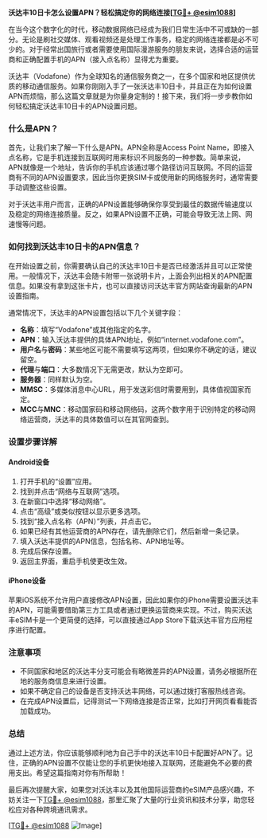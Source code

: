 **沃达丰10日卡怎么设置APN？轻松搞定你的网络连接[[TG💪+ @esim1088](https://t.me/s/esim1088)]**

在当今这个数字化的时代，移动数据网络已经成为我们日常生活中不可或缺的一部分。无论是刷社交媒体、观看视频还是处理工作事务，稳定的网络连接都是必不可少的。对于经常出国旅行或者需要使用国际漫游服务的朋友来说，选择合适的运营商和正确配置手机的APN（接入点名称）显得尤为重要。

沃达丰（Vodafone）作为全球知名的通信服务商之一，在多个国家和地区提供优质的移动通信服务。如果你刚刚入手了一张沃达丰10日卡，并且正在为如何设置APN而烦恼，那么这篇文章就是为你量身定制的！接下来，我们将一步步教你如何轻松搞定沃达丰10日卡的APN设置问题。

### 什么是APN？

首先，让我们来了解一下什么是APN。APN全称是Access Point Name，即接入点名称，它是手机连接到互联网时用来标识不同服务的一种参数。简单来说，APN就像是一个地址，告诉你的手机应该通过哪个路径访问互联网。不同的运营商有不同的APN设置要求，因此当你更换SIM卡或使用新的网络服务时，通常需要手动调整这些设置。

对于沃达丰用户而言，正确的APN设置能够确保你享受到最佳的数据传输速度以及稳定的网络连接质量。反之，如果APN设置不正确，可能会导致无法上网、网速慢等问题。

### 如何找到沃达丰10日卡的APN信息？

在开始设置之前，你需要确认自己的沃达丰10日卡是否已经激活并且可以正常使用。一般情况下，沃达丰会随卡附带一张说明卡片，上面会列出相关的APN配置信息。如果没有拿到这张卡片，也可以直接访问沃达丰官方网站查询最新的APN设置指南。

通常情况下，沃达丰的APN设置包括以下几个关键字段：
- **名称**：填写“Vodafone”或其他指定的名字。
- **APN**：输入沃达丰提供的具体APN地址，例如“internet.vodafone.com”。
- **用户名**与**密码**：某些地区可能不需要填写这两项，但如果你不确定的话，建议留空。
- **代理**与**端口**：大多数情况下无需更改，默认为空即可。
- **服务器**：同样默认为空。
- **MMSC**：多媒体消息中心URL，用于发送彩信时需要用到，具体值视国家而定。
- **MCC**与**MNC**：移动国家码和移动网络码，这两个数字用于识别特定的移动网络运营商，沃达丰的具体数值可以在其官网查到。

### 设置步骤详解

#### Android设备
1. 打开手机的“设置”应用。
2. 找到并点击“网络与互联网”选项。
3. 在新窗口中选择“移动网络”。
4. 点击“高级”或类似按钮以显示更多选项。
5. 找到“接入点名称（APN）”列表，并点击它。
6. 如果已经有其他运营商的APN存在，请先删除它们，然后新增一条记录。
7. 填入沃达丰提供的APN信息，包括名称、APN地址等。
8. 完成后保存设置。
9. 返回主界面，重启手机使更改生效。

#### iPhone设备
苹果iOS系统不允许用户直接修改APN设置，因此如果你的iPhone需要设置沃达丰的APN，可能需要借助第三方工具或者通过更换运营商来实现。不过，购买沃达丰eSIM卡是一个更简便的选择，可以直接通过App Store下载沃达丰官方应用程序进行配置。

### 注意事项
- 不同国家和地区的沃达丰分支可能会有略微差异的APN设置，请务必根据所在地的服务商信息来进行设置。
- 如果不确定自己的设备是否支持沃达丰网络，可以通过拨打客服热线咨询。
- 在完成APN设置后，记得测试一下网络连接是否正常，比如打开网页看看能否加载成功。

### 总结

通过上述方法，你应该能够顺利地为自己手中的沃达丰10日卡配置好APN了。记住，正确的APN设置不仅能让您的手机更快地接入互联网，还能避免不必要的费用支出。希望这篇指南对你有所帮助！

最后再次提醒大家，如果您对沃达丰以及其他国际运营商的eSIM产品感兴趣，不妨关注一下[TG💪+ @esim1088](https://t.me/s/esim1088)，那里汇聚了大量的行业资讯和技术分享，助您轻松应对各种跨境通讯需求。

[[TG💪+ @esim1088](https://t.me/s/esim1088) ![Image](https://i.postimg.cc/4NQfJmqS/Snipaste-2025-05-13-00-14-12.png)]